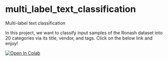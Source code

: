 # multi_label_text_classification
Multi-label text classification


In this project, we want to classify input samples of the Ronash dataset into 20 categories via its title, vendor, and tags. Click on the below link and enjoy!

[![Open In Colab](https://colab.research.google.com/assets/colab-badge.svg)](https://colab.research.google.com/github/rzninvo/multi_label_text_classification/blob/main/multi_label_text_classification.ipynb)
